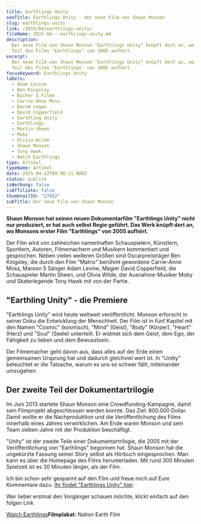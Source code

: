 ```yaml
---
title: Earthlings Unity
seoTitle: Earthlings Unity - der neue Film von Shaun Monson
slug: earthlings-unity
link: /2015/04/earthlings-unity/
fileName: 2015-04---earthlings-unity.md
description:
  Der neue Film von Shaun Monson "Earthlings Unity" knüpft dort an, wo der erste
  Teil des Films "Earthlings" von 2005 aufhört.
excerpt:
  Der neue Film von Shaun Monson "Earthlings Unity" knüpft dort an, wo der erste
  Teil des Films "Earthlings" von 2005 aufhört.
focusKeyword: Earthlings Unity
labels:
  - Adam Levine
  - Ben Kingsley
  - Bücher & Filme
  - Carrie-Anne Moss
  - Darum vegan
  - David Copperfield
  - Earthling Unity
  - Earthlings
  - Martin Sheen
  - Moby
  - Olivia Wilde
  - Shaun Monson
  - Tony Hawk
  - Watch Earthlings
type: Artikel
typeName: Artikel
date: 2015-04-22T09:00:21.000Z
status: publish
isWerbung: false
isAffiliate: false
thumbnailId: "27452"
subTitle: Der neue Film von Shaun Monson
---
```


<strong>Shaun Monson hat seinen neuen Dokumentarfilm "Earthlings Unity" nicht
nur produziert, er hat auch selbst Regie geführt. Das Werk knüpft dort an, wo
Monsons erster Film "Earthlings" von 2005 aufhört.</strong>

Der Film wird von zahlreichen namenhaften Schauspielern, Künstlern, Sportlern,
Autoren, Filmemachern und Musikern kommentiert und gesprochen. Neben vielen
weiteren Größen sind Oscarpreisträger Ben Kingsley, die durch den Film "Matrix"
berühmt gewordene Carrie-Anne Moss, Maroon 5 Sänger Adam Levine, Magier David
Copperfield, die Schauspieler Martin Sheen, und Olivia Wilde, der
Ausnahme-Musiker Moby und Skaterlegende Tony Hawk mit von der Partie.

## "Earthling Unity" - die Premiere

"Earthlings Unity" wird heute weltweit veröffentlicht. Monson erforscht in
seiner Doku die Entwicklung der Menschheit. Der Film ist in fünf Kapitel mit den
Namen "Cosmic" (kosmisch), "Mind" (Geist), "Body" (Körper), "Heart" (Herz) und
"Soul" (Seele) unterteilt. Er widmet sich dem Geist, dem Ego, der Fähigkeit zu
lieben und dem Bewusstsein.

Der Filmemacher geht davon aus, dass alles auf der Erde einen gemeinsamen
Ursprung hat und dadurch gleichviel wert ist. In "Unitiy" beleuchtet er die
Tatsache, warum es uns so schwer fällt, miteinander umzugehen.

## Der zweite Teil der Dokumentartrilogie

Im Juni 2013 startete Shaun Monson eine Crowdfunding-Kampagne, damit sein
Filmprojekt abgeschlossen werden konnte. Das Ziel: 800.000 Dollar. Damit wollte
er die Nachproduktion und die Veröffentlichung des Films innerhalb eines Jahres
verwirklichen. Am Ende waren Monson und sein Team sieben Jahre mit der
Produktion beschäftigt.

"Unity" ist der zweite Teile einer Dokumentartrilogie, die 2005 mit der
Veröffentlichung von "Earthlings" begonnen hat. Shaun Monson hat die ungekürzte
Fassung seiner Story selbst als Hörbuch eingesprochen. Man kann es über die
Homepage des Films herunterladen. Mit rund 300 Minuten Spielzeit ist es 30
Minuten länger, als der Film.

Ich bin schon sehr gespannt auf den Film und freue mich auf Eure Kommentare
dazu.
<a href="http://www.nationearth.com/films" target="_blank" rel="noopener nofollow">Ihr
findet "Earthlings Unity" hier</a>.

Wer lieber erstmal den Vorgänger schauen möchte, klickt einfach auf den folgen
Link

<a href="http://www.nationearth.com/films" target="_blank" rel="noopener nofollow">Watch
Earthlings</a><strong>Filmplakat:</strong> Nation Earth Film
